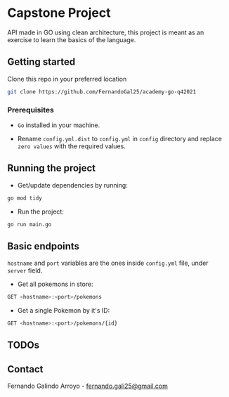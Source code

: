 # Capstone Project

API made in GO using clean architecture, this project is meant as an exercise to learn the basics of the language.

## Getting started

Clone this repo in your preferred location

``` bash
git clone https://github.com/FernandoGal25/academy-go-q42021
```

### Prerequisites

- `Go` installed in your machine.

- Rename `config.yml.dist` to `config.yml` in `config` directory and replace `zero values` with the required values.

## Running the project

- Get/update dependencies by running:

``` bash
go mod tidy
```

- Run the project:

``` bash
go run main.go
```

## Basic endpoints

`hostname` and `port` variables are the ones inside `config.yml` file, under `server` field.

- Get all pokemons in store:

``` bash
GET <hostname>:<port>/pokemons
```

- Get a single Pokemon by it's ID:

``` bash
GET <hostname>:<port>/pokemons/{id}
```

## TODOs

## Contact

Fernando Galindo Arroyo - fernando.gali25@gmail.com